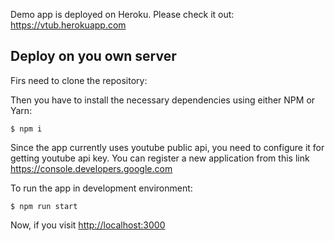 

Demo app is deployed on Heroku. Please check it out: https://vtub.herokuapp.com


## Deploy on you own server

Firs need to clone the repository:

Then you have to install the necessary dependencies using either NPM or Yarn:
```
$ npm i
```

Since the app currently uses youtube public api, you need to configure it for getting youtube api key. You can register a new application from this link https://console.developers.google.com


To run the app in development environment:
```
$ npm run start
```


Now, if you visit [http://localhost:3000](http://localhost:3000) 

